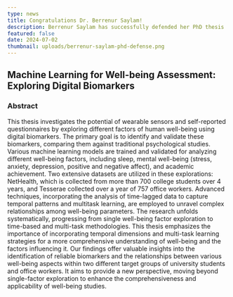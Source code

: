 ```yaml
---
type: news
title: Congratulations Dr. Berrenur Saylam!
description: Berrenur Saylam has successfully defended her PhD thesis
featured: false
date: 2024-07-02
thumbnail: uploads/berrenur-saylam-phd-defense.png
---
```

## Machine Learning for Well-being Assessment: Exploring Digital Biomarkers

### Abstract

This thesis investigates the potential of wearable sensors and self-reported questionnaires by exploring different factors of human well-being using digital biomarkers. The primary goal is to identify and validate these biomarkers, comparing them against traditional psychological studies. Various machine learning models are trained and validated for analyzing different well-being factors, including sleep, mental well-being (stress, anxiety, depression, positive and negative affect), and academic achievement. Two extensive datasets are utilized in these explorations: NetHealth, which is collected from more than 700 college students over 4 years, and Tesserae collected over a year of 757 office workers. Advanced techniques, incorporating the analysis of time-lagged data to capture temporal patterns and multitask learning, are employed to unravel complex relationships among well-being parameters. The research unfolds systematically, progressing from single well-being factor exploration to time-based and multi-task methodologies. This thesis emphasizes the importance of incorporating temporal dimensions and multi-task learning strategies for a more comprehensive understanding of well-being and the factors influencing it. Our findings offer valuable insights into the identification of reliable biomarkers and the relationships between various well-being aspects within two different target groups of university students and office workers. It aims to provide a new perspective, moving beyond single-factor exploration to enhance the comprehensiveness and applicability of well-being studies.
